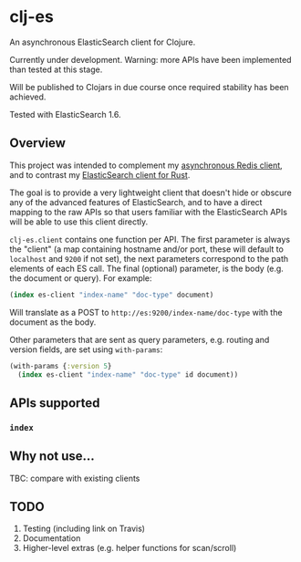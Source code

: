 # clj-es

An asynchronous ElasticSearch client for Clojure.

Currently under development.  Warning: more APIs have been implemented than tested at this stage.

Will be published to Clojars in due course once required stability has been achieved.

Tested with ElasticSearch 1.6.

## Overview

This project was intended to complement my [asynchronous Redis client](https://github.com/benashford/redis-async), and to contrast my [ElasticSearch client for Rust](https://github.com/benashford/rs-es).

The goal is to provide a very lightweight client that doesn't hide or obscure any of the advanced features of ElasticSearch, and to have a direct mapping to the raw APIs so that users familiar with the ElasticSearch APIs will be able to use this client directly.

`clj-es.client` contains one function per API.  The first parameter is always the "client" (a map containing hostname and/or port, these will default to `localhost` and `9200` if not set), the next parameters correspond to the path elements of each ES call.  The final (optional) parameter, is the body (e.g. the document or query). For example:

```clojure
(index es-client "index-name" "doc-type" document)
```

Will translate as a POST to `http://es:9200/index-name/doc-type` with the document as the body.

Other parameters that are sent as query parameters, e.g. routing and version fields, are set using `with-params`:

```clojure
(with-params {:version 5}
  (index es-client "index-name" "doc-type" id document))
```

## APIs supported

### `index`



## Why not use...

TBC: compare with existing clients

## TODO

1. Testing (including link on Travis)
2. Documentation
3. Higher-level extras (e.g. helper functions for scan/scroll)
